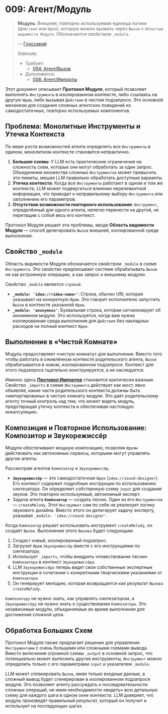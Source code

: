 # 009: Агент/Модуль

> **Модуль**: Внешняя, повторно используемая единица логики (`Действие` или `Идея`), которую можно вызвать через `Вызов` с `Областью видимости Модуля`. Обозначается свойством `_module`.
>
> — [Глоссарий](./000_glossary.md)

> Sidenote:
>
> - Требует:
>   - [004: Агент/Вызов](./004_agent_call.md)
> - Дополняется:
>   - [008: Агент/Импорты](./008_agent_imports.md)

Этот документ описывает **Протокол Модуля**, который позволяет выполнять `Инструменты` в изолированном контексте, либо ссылаясь на другую `Идею`, либо вызывая `Действие` в чистом подзапросе. Это основной механизм для создания сложных агентских поведений из самодостаточных, повторно используемых компонентов.

## Проблема: Монолитные Инструменты и Утечка Контекста

По мере роста возможностей агента определять все `Инструменты` в едином, монолитном контексте становится непрактично.

1.  **Большие схемы**: У LLM есть практические ограничения на сложность схем, которые они могут обработать за один запрос. Объединение множества сложных `Инструментов` может превысить эти лимиты, мешая LLM правильно обработать доступные варианты.
2.  **Утечка контекста**: Когда все `Инструменты` работают в одном и том же контексте, LLM может подвергаться влиянию нерелевантной информации, что приводит к неправильному выбору `Инструмента` или заполнению его параметров.
3.  **Отсутствие возможности повторного использования**: `Инструмент`, определённый для одного агента, нелегко перенести на другой, не перетащив с собой весь его контекст.

Протокол Модуля решает эти проблемы, вводя **Область видимости Модуля** — способ делегировать `Вызов` внешней, изолированной среде выполнения.

## Свойство `_module`

Область видимости Модуля обозначается свойством `_module` в схеме `Инструмента`. Это свойство предписывает системе обрабатывать `Вызов` не как встроенную операцию, а как запрос к внешнему модулю.

Свойство `_module` является `строкой`.

- **`_module: 'idea://<idea-name>'`**: Строка, обычно URI, которая указывает на конкретную `Идею`. Это говорит исполнителю запустить `Вызов` в контексте указанной `Идеи`.
- **`_module: 'anonymous'`**: Буквальная строка, которая сигнализирует об анонимном модуле. Это используется, когда вам нужна изолированная среда выполнения для `Действия` без накладных расходов на полный контекст `Идеи`.

## Выполнение в «Чистой Комнате»

Модуль предоставляет «чистую комнату» для выполнения. Вместо того чтобы работать в оживлённом контексте родительского агента, `Вызов` обрабатывается в новом, изолированном подзапросе. Контекст для этого подзапроса тщательно конструируется, а не наследуется.

Именно здесь **[Протокол Импортов](./008_agent_imports.md)** становится критически важным. Свойство `_imports` в схеме `Инструмента` действует как мост, явно объявляя, какие части родительского контекста должны быть «импортированы» в чистую комнату модуля. Это даёт родительскому агенту точный контроль над тем, что может видеть модуль, предотвращая утечку контекста и обеспечивая настоящую инкапсуляцию.

## Композиция и Повторное Использование: Композитор и Звукорежиссёр

Модули обеспечивают мощную композицию, позволяя `Идеям` действовать как автономные сервисы, которыми могут управлять другие агенты.

Рассмотрим агентов `Композитор` и `Звукорежиссёр`.

- **`Звукорежиссёр`** — это самодостаточная `Идея` (`idea://sound-designer`). Его контекст содержит подробные инструкции по использованию синтезатора. Он определяет собственную схему `input` для создания звуков. Это повторно используемый, автономный эксперт.
- Задача агента **`Композитор`** — создать песню. Один из его `Инструментов` — `createMelody`. Этот `Инструмент` сам по себе не реализует логику звукового дизайна. Вместо этого он делегирует задачу эксперту, указывая `_module: 'idea://sound-designer'`.

Когда `Композитор` решает использовать инструмент `createMelody`, он создаёт `Вызов`. Выполнение этого `Вызова` будет следующим:

1.  Создаст новый, изолированный подзапрос.
2.  Загрузит `Идею` `Звукорежиссёр` вместе с его инструкциями по синтезатору.
3.  Использует `_imports`, чтобы внедрить «повествование песни» `Композитора` в контекст `Звукорежиссёра`.
4.  LLM `Звукорежиссёра` теперь видит свои собственные экспертные инструкции в сочетании с конкретными творческими указаниями от `Композитора`.
5.  Он генерирует мелодию, которая возвращается как результат `Вызова` `createMelody`.

`Композитору` не нужно знать, как управлять синтезатором, а `Звукорежиссёру` не нужно знать о существовании `Композитора`. Это независимые модули, объединяемые во время выполнения для достижения сложной цели.

## Обработка Больших Схем

Протокол Модуля также предлагает решение для управления `Инструментами` с очень большими или сложными схемами вывода. Вместо включения огромной схемы `_output` в основной запрос, что потенциально может вытеснить другие инструменты, `Инструмент` можно определить только с его параметрами `input` и указателем `_module`.

LLM может спланировать `Вызов`, имея только входные данные, а сложный вывод будет сгенерирован в изолированном подзапросе модуля. Это позволяет агенту рассуждать о последовательности сложных операций, не имея необходимости «видеть» всю детальную схему для каждого шага в одном окне контекста. LLM доверяет, что модуль произведёт правильный результат, который он получит и использует на последующих шагах.